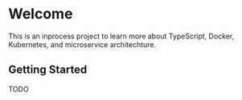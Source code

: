 # Welcome

This is an inprocess project to learn more about TypeScript, Docker, Kubernetes, and microservice architechture.

## Getting Started

TODO